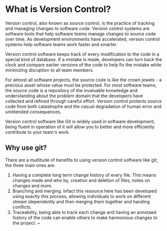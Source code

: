 # What is Version Control?
Version control, also known as source control, is the practice of tracking and managing changes to software code. Version control systems are software tools that help software teams manage changes to source code over time. As development environments have accelerated, version control systems help software teams work faster and smarter. 

Version control software keeps track of every modification to the code in a special kind of database. If a mistake is made, developers can turn back the clock and compare earlier versions of the code to help fix the mistake while minimizing disruption to all team members.

For almost all software projects, the source code is like the crown jewels - a precious asset whose value must be protected. For most software teams, the source code is a repository of the invaluable knowledge and understanding about the problem domain that the developers have collected and refined through careful effort. Version control protects source code from both catastrophe and the casual degradation of human error and unintended consequences.

Version control software like Git is widely used in software development, being fluent in operation of it will allow you to better and more efficiently contribute to your team's work.

## Why use git?
There are a multitude of benefits to using version control software like git; the three main ones are:
1. Having a complete long term change history of every file. This means changes made and who by, creation and deletion of files, notes on changes and more.
2. Branching and merging. Infact this resource here has been developed using exactly this process, allowing individuals to work on different stream idependently and then merging them together and handing conflicts.
3. Traceability, being able to track each change and having an annotaed history of the code can enable others to make harmonious changes to the project.
~
